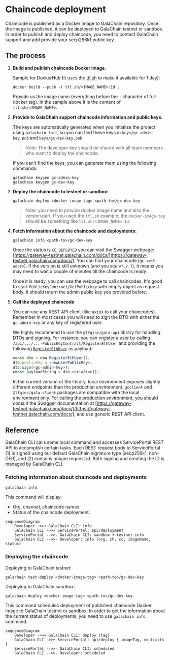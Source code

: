 # Chaincode deployment

Chaincode is published as a Docker image to GalaChain repository.
Once the image is published, it can be deployed to GalaChain testnet or sandbox.
In order to publish and deploy chaincode, you need to contact GalaChain support and add provide your secp256k1 public key.

## The process

1. **Build and publish chaincode Docker image.**

    Sample for DockerHub (It uses the [ttl.sh](https://github.com/replicatedhq/ttl.sh) to make it available for 1 day):

    ````shell
    docker build --push -t ttl.sh/<IMAGE_NAME>:1d .
    ````

    Provide us the image name (everything before the `:` character of full docker tag). In the sample above it is the content of `ttl.sh/<IMAGE_NAME>`.

2. **Provide to GalaChain support chaincode information and public keys.**

    The keys are automatically generated when you initialize the project using `galachain init`, so you can find these keys in `keys/gc-admin-key.pub` and `keys/gc-dev-key.pub`.

    > Note: The developer key should be shared with all team members who want to deploy the chaincode.

    If you can't find the keys, you can generate them using the following commands:

    ```shell
    galachain keygen gc-admin-key
    galachain keygen gc-dev-key
    ```

3. **Deploy the chaincode to testnet or sandbox:**
    ```shell
    galachain deploy <docker-image-tag> <path-to>/gc-dev-key
    ```

    > Note: you need to provide docker image name and also the version part. If you used the `ttl.sh` example, the `docker-image-tag` should be something like `ttl.sh/<IMAGE_NAME>:1d`.

4. **Fetch information about the chaincode and deployments:**
    ```shell
    galachain info <path-to>/gc-dev-key
    ```

    Once the status is `CC_DEPLOYED` you can visit the Swagger webpage: [https://gateway-testnet.galachain.com/docs/](https://gateway-testnet.galachain.com/docs/). You can find your chaincode (`gc-<eth-addr>`). If the version is still unknown (and you see `v?.?.?`), it means you may need to wait a couple of minutes till the chaincode is ready.

    Once it is ready, you can use the webpage to call chaincodes. It's good to start `PublicKeyContract/GetPublicKey` with empty object as request body. It should return the admin public key you provided before.

5. **Call the deployed chaincode**

    You can use any REST API client (like `axios` to call your chaincodes). Remember in most cases you will need to sign the DTO with either the `gc-admin-key` or any key of registered user.
   
    We highly recommend to use the `@lfginc/gala-api` library for handling DTOs and signing. For instance, you can register a user by calling `/api/.../...-PublicKeyContract/RegisterEthUser` and providing the following [`RegisterEthUser`](https://galahackathon.com/latest/chain-api-docs/classes/RegisterEthUserDto/) as payload:

    ```typescript
    const dto = new RegisterEthUser();
    dto.publicKey = <newUserPublicKey>;
    dto.sign(<gc-admin-key>);
    const payloadString = dto.serialize();
    ```
    
    In the current version of the library, local environment exposes slightly different endpoints than the production environment.
    `gcclient` and `@lfginc/gala-client` packages are compatible with the local environment only.
    For calling the production environment, you should consult the Swagger documentation at [https://gateway-testnet.galachain.com/docs/](https://gateway-testnet.galachain.com/docs/), and use generic REST API client.

## Reference

GalaChain CLI calls some local command and accesses ServicePortal REST API to accomplish certain tasks.
Each REST request body to ServicePortal (1) is signed using our default GalaChain signature type (secp256k1, non-DER), and (2) contains unique request id.
Both signing and creating the ID is managed by GalaChain CLI.

### Fetching information about chaincode and deployments

```
galachain info
```

This command will display:

* Org, channel, chaincode names.
* Status of the chaincode deployment.

```mermaid
sequenceDiagram
    Developer ->>+ GalaChain CLI: info
    GalaChain CLI ->>+ ServicePortal: api/deployment
    ServicePortal -->>- GalaChain CLI: sandbox + testnet info
    GalaChain CLI -->>- Developer: info (org, ch, cc, imageName, status)
```

### Deploying the chaincode

Deploying to GalaChain testnet:

```
galachain test-deploy <docker-image-tag> <path-to>/gc-dev-key
```

Deploying to GalaChain sandbox:

```
galachain deploy <docker-image-tag> <path-to>/gc-dev-key
```

This command schedules deployment of published chaincode Docker image to GalaChain testnet or sandbox.
In order to get the information about the current status of deployments, you need to use `galachain info` command.

```mermaid
sequenceDiagram
    Developer ->>+ GalaChain CLI: deploy (tag)
    GalaChain CLI ->>+ ServicePortal: api/deploy { imageTag, contracts }
    ServicePortal -->>- GalaChain CLI: scheduled
    GalaChain CLI -->>- Developer: scheduled
```

